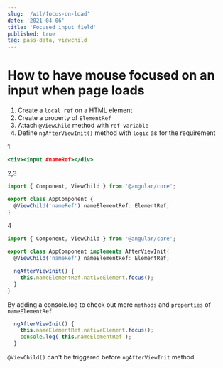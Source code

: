 ```yaml
---
slug: '/wil/focus-on-load'
date: '2021-04-06'
title: 'Focused input field'
published: true
tag: pass-data, viewchild
---
```


# How to have mouse focused on an input when page loads

1. Create a `local ref` on a HTML element
2. Create a property of `ElementRef`
3. Attach `@ViewChild` method with `ref variable`
4. Define `ngAfterViewInit()` method with `logic` as for the requirement

1:

```html:app.component.html
<div><input #nameRef></div>
```

2,3

```ts:app.component.ts
import { Component, ViewChild } from '@angular/core';

export class AppComponent {
  @ViewChild('nameRef') nameElementRef: ElementRef;
}
```

4

```ts:app.component.ts
import { Component, ViewChild } from '@angular/core';

export class AppComponent implements AfterViewInit{
  @ViewChild('nameRef') nameElementRef: ElementRef;

  ngAfterViewInit() {
    this.nameElementRef.nativeElement.focus();
  }
}
```

By adding a console.log to check out more `methods` and `properties` of `nameElementRef`

```ts:app.component.ts
  ngAfterViewInit() {
    this.nameElementRef.nativeElement.focus();
    console.log( this.nameElementRef );
  }
```

`@ViewChild()` can't be triggered before `ngAfterViewInit` method